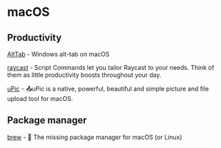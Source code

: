# macOS

## Productivity

[AltTab](https://github.com/lwouis/alt-tab-macos) - Windows alt-tab on macOS

[raycast](https://www.raycast.com/) - Script Commands let you tailor Raycast to your needs. Think of them as little productivity boosts throughout your day.

[uPic](https://github.com/gee1k/uPic) - 📤uPic is a native, powerful, beautiful and simple picture and file upload tool for macOS.

## Package manager

[brew](https://github.com/Homebrew/brew) - 🍺 The missing package manager for macOS (or Linux)
